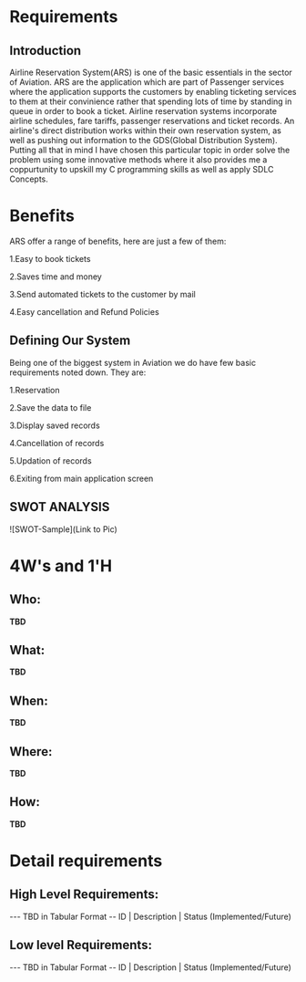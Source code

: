 # Requirements
## Introduction
Airline Reservation System(ARS) is one of the basic essentials in the sector of Aviation. ARS are the application which are part of Passenger services where the application supports the customers by enabling ticketing services to them at their convinience rather that spending lots of time by standing in queue in order to book a ticket.
Airline reservation systems incorporate airline schedules, fare tariffs, passenger reservations and ticket records. An airline's direct distribution works within their own reservation system, as well as pushing out information to the GDS(Global Distribution System).
Putting all that in mind I have chosen this particular topic in order solve the problem using some innovative methods where it also provides me a coppurtunity to upskill my C programming skills as well as apply SDLC Concepts.

# Benefits

ARS offer a range of benefits, here are just a few of them:

1.Easy to book tickets

2.Saves time and money

3.Send automated tickets to the customer by mail

4.Easy cancellation and Refund Policies

## Defining Our System
Being one of the biggest system in Aviation we do have few basic requirements noted down. They are:

1.Reservation

2.Save the data to file

3.Display saved records

4.Cancellation of records

5.Updation of records

6.Exiting from main application screen

## SWOT ANALYSIS
![SWOT-Sample](Link to Pic)

# 4W&#39;s and 1&#39;H

## Who:

**TBD**

## What:

**TBD**

## When:

**TBD**

## Where:

**TBD**

## How:

**TBD**

# Detail requirements
## High Level Requirements:
--- TBD in Tabular Format 
-- ID | Description | Status (Implemented/Future)


##  Low level Requirements:
--- TBD in Tabular Format 
-- ID | Description | Status (Implemented/Future)
